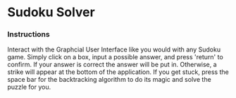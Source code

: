 # Sudoku Solver

### Instructions
Interact with the Graphcial User Interface like you would with any Sudoku game. Simply click on a box, input a possible answer, and press 'return' to confirm. If your answer is correct the answer will be put in. Otherwise, a strike will appear at the bottom of the application. If you get stuck, press the space bar for the backtracking algorithm to do its magic and solve the puzzle for you. 

